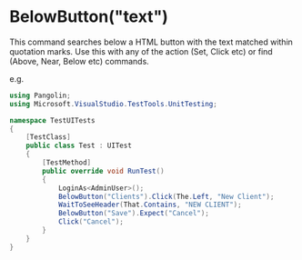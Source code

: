 # BelowButton("text")



This command searches below a HTML button with the text matched within quotation marks. Use this with any of the action (Set, Click etc) or find (Above, Near, Below etc) commands.

e.g.

```C#
using Pangolin;
using Microsoft.VisualStudio.TestTools.UnitTesting;

namespace TestUITests
{
    [TestClass]
    public class Test : UITest
    {
        [TestMethod]
        public override void RunTest()
        {
            LoginAs<AdminUser>();
            BelowButton("Clients").Click(The.Left, "New Client");
            WaitToSeeHeader(That.Contains, "NEW CLIENT");
            BelowButton("Save").Expect("Cancel");
            Click("Cancel");
        }
    }
}
```

